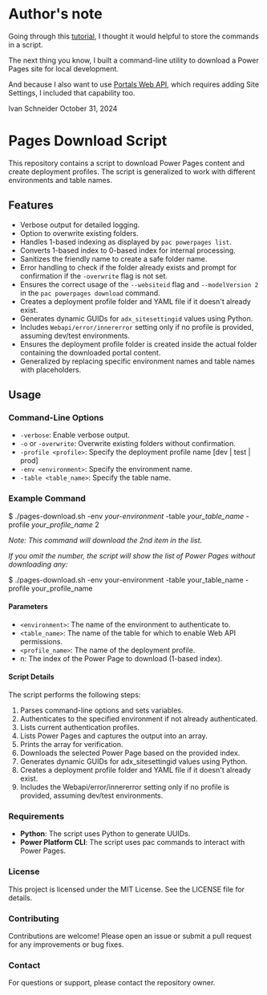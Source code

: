 # Author's note

Going through this [tutorial](https://learn.microsoft.com/en-us/power-pages/configure/power-platform-cli-tutorial
), I thought it would helpful to store the commands in a script. 

The next thing you know, I built a command-line utility to download a Power Pages site for local development. 

And because I also want to use [Portals Web API](https://learn.microsoft.com/en-us/power-pages/configure/web-api-overview#site-settings-for-the-web-api),  which requires adding Site Settings, I included that capability too. 



Ivan Schneider
October 31, 2024

# Pages Download Script

This repository contains a script to download Power Pages content and create deployment profiles. The script is generalized to work with different environments and table names.

## Features

- Verbose output for detailed logging.
- Option to overwrite existing folders.
- Handles 1-based indexing as displayed by `pac powerpages list`.
- Converts 1-based index to 0-based index for internal processing.
- Sanitizes the friendly name to create a safe folder name.
- Error handling to check if the folder already exists and prompt for confirmation if the `-overwrite` flag is not set.
- Ensures the correct usage of the `--websiteid` flag and `--modelVersion 2` in the `pac powerpages download` command.
- Creates a deployment profile folder and YAML file if it doesn't already exist.
- Generates dynamic GUIDs for `adx_sitesettingid` values using Python.
- Includes `Webapi/error/innererror` setting only if no profile is provided, assuming dev/test environments.
- Ensures the deployment profile folder is created inside the actual folder containing the downloaded portal content.
- Generalized by replacing specific environment names and table names with placeholders.

## Usage

### Command-Line Options

- `-verbose`: Enable verbose output.
- `-o` or `-overwrite`: Overwrite existing folders without confirmation.
- `-profile <profile>`: Specify the deployment profile name [dev | test | prod]
- `-env <environment>`: Specify the environment name.
- `-table <table_name>`: Specify the table name.

### Example Command


$ ./pages-download.sh -env *your-environment* -table *your_table_name* -profile *your_profile_name* 2

*Note: This command will download the 2nd item in the list.*

*If you omit the number, the script will show the list of Power Pages without downloading any:*

$ ./pages-download.sh -env your-environment -table your_table_name -profile your_profile_name

#### Parameters

- `<environment>`: The name of the environment to authenticate to.
- `<table_name>`: The name of the table for which to enable Web API permissions.
- `<profile_name>`: The name of the deployment profile.
- n: The index of the Power Page to download (1-based index).

#### Script Details

The script performs the following steps:

1. Parses command-line options and sets variables.
2. Authenticates to the specified environment if not already authenticated.
3. Lists current authentication profiles.
4. Lists Power Pages and captures the output into an array.
5. Prints the array for verification.
6. Downloads the selected Power Page based on the provided index.
7. Generates dynamic GUIDs for adx_sitesettingid values using Python.
8. Creates a deployment profile folder and YAML file if it doesn't already exist.
9. Includes the Webapi/error/innererror setting only if no profile is provided, assuming dev/test environments.

### Requirements

- **Python**: The script uses Python to generate UUIDs.
- **Power Platform CLI**: The script uses pac commands to interact with Power Pages.

### License

This project is licensed under the MIT License. See the LICENSE file for details.

### Contributing

Contributions are welcome! Please open an issue or submit a pull request for any improvements or bug fixes.

### Contact

For questions or support, please contact the repository owner.

